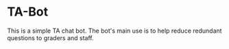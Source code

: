 # TA-Bot

This is a simple TA chat bot. The bot's main use is to help reduce redundant questions to graders and staff. 
